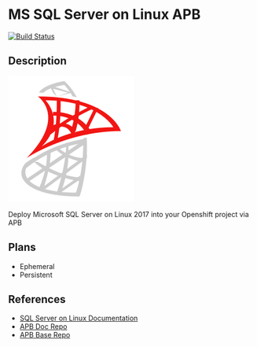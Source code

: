 # MS SQL Server on Linux APB

[![Build Status](https://travis-ci.org/ansibleplaybookbundle/mssql-apb.svg?branch=master)](https://travis-ci.org/ansibleplaybookbundle/mssql-apb)

## Description

![img](docs/img/sql-server.png)

Deploy Microsoft SQL Server on Linux 2017 into your Openshift project via APB

## Plans

- Ephemeral
- Persistent

## References

- [SQL Server on Linux Documentation](https://docs.microsoft.com/en-us/sql/linux/sql-server-linux-overview)
- [APB Doc Repo](https://github.com/ansibleplaybookbundle/ansible-playbook-bundle)
- [APB Base Repo](https://github.com/ansibleplaybookbundle/apb-base)
